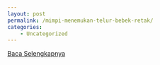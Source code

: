 ```yaml
---
layout: post
permalink: /mimpi-menemukan-telur-bebek-retak/
categories:
    - Uncategorized
---
```


[Baca Selengkapnya](/04)